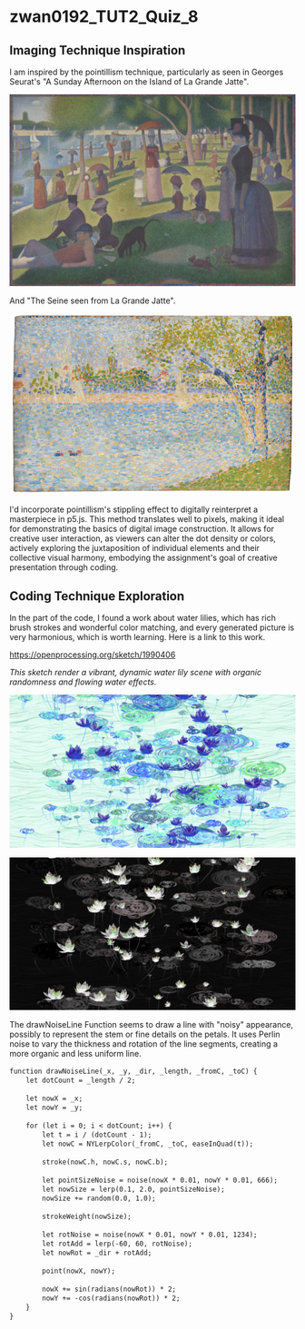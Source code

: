 # zwan0192_TUT2_Quiz_8

## Imaging Technique Inspiration

I am inspired by the pointillism technique, particularly as seen in Georges Seurat's "A Sunday Afternoon on the Island of La Grande Jatte".

![This is the first image](readmeImages/img_1.jpg)

And "The Seine seen from La Grande Jatte".

![This is the first image](readmeImages/img_2.jpg)

I'd incorporate pointillism's stippling effect to digitally reinterpret a masterpiece in p5.js. This method translates well to pixels, making it ideal for demonstrating the basics of digital image construction. It allows for creative user interaction, as viewers can alter the dot density or colors, actively exploring the juxtaposition of individual elements and their collective visual harmony, embodying the assignment's goal of creative presentation through coding.

## Coding Technique Exploration

In the part of the code, I found a work about water lilies, which has rich brush strokes and wonderful color matching, and every generated picture is very harmonious, which is worth learning. Here is a link to this work.

https://openprocessing.org/sketch/1990406

*This sketch render a vibrant, dynamic water lily scene with organic randomness and flowing water effects.*

![This is the first image](readmeImages/img_3.jpg)

![This is the first image](readmeImages/img_4.jpg)

The drawNoiseLine Function seems to draw a line with "noisy" appearance, possibly to represent the stem or fine details on the petals.  It uses Perlin noise to vary the thickness and rotation of the line segments, creating a more organic and less uniform line.

```
function drawNoiseLine(_x, _y, _dir, _length, _fromC, _toC) {
    let dotCount = _length / 2;

    let nowX = _x;
    let nowY = _y;

    for (let i = 0; i < dotCount; i++) {
        let t = i / (dotCount - 1);
        let nowC = NYLerpColor(_fromC, _toC, easeInQuad(t));

        stroke(nowC.h, nowC.s, nowC.b);

        let pointSizeNoise = noise(nowX * 0.01, nowY * 0.01, 666);
        let nowSize = lerp(0.1, 2.0, pointSizeNoise);
        nowSize += random(0.0, 1.0);

        strokeWeight(nowSize);

        let rotNoise = noise(nowX * 0.01, nowY * 0.01, 1234);
        let rotAdd = lerp(-60, 60, rotNoise);
        let nowRot = _dir + rotAdd;

        point(nowX, nowY);

        nowX += sin(radians(nowRot)) * 2;
        nowY += -cos(radians(nowRot)) * 2;
    }
}
```
